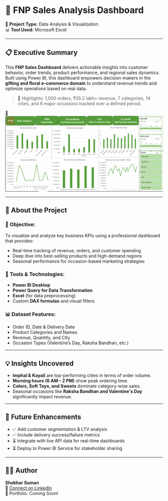 # 🌸 FNP Sales Analysis Dashboard

📍 **Project Type:** Data Analysis & Visualization  
📊 **Tool Used:** Microsoft Excel  

---

## 📋 Executive Summary

This **FNP Sales Dashboard** delivers actionable insights into customer behavior, order trends, product performance, and regional sales dynamics. Built using Power BI, this dashboard empowers decision-makers in the **gifting and floral e-commerce domain** to understand revenue trends and optimize operations based on real data.

> 📌 Highlights: 1,000 orders, ₹35.2 lakh+ revenue, 7 categories, 14 cities, and 6 major occasions tracked over a defined period.

🔎 ![Dashboard Preview](https://raw.githubusercontent.com/shekhar9199/FNF-Sales-Analysis-Report-Dashboard/main/FNP%20Sales%20Analysis%20Dashboard.PNG)

---

## 🧠 About the Project

### 🎯 Objective:
To visualize and analyze key business KPIs using a professional dashboard that provides:
- Real-time tracking of revenue, orders, and customer spending
- Deep dive into best-selling products and high-demand regions
- Seasonal performance for occasion-based marketing strategies

### 🧰 Tools & Technologies:
- **Power BI Desktop**
- **Power Query for Data Transformation**
- **Excel** (for data preprocessing)
- Custom **DAX formulas** and visual filters

### 📊 Dataset Features:
- Order ID, Date & Delivery Date
- Product Categories and Names
- Revenue, Quantity, and City
- Occasion Types (Valentine’s Day, Raksha Bandhan, etc.)

---

## 💡 Insights Uncovered

- **Imphal & Kayali** are top-performing cities in terms of order volume.
- **Morning hours (6 AM – 2 PM)** show peak ordering time.
- **Colors, Soft Toys, and Sweets** dominate category-wise sales.
- Seasonal occasions like **Raksha Bandhan and Valentine's Day** significantly impact revenue.

---

## 🚀 Future Enhancements

- ✅ Add customer segmentation & LTV analysis  
- ✅ Include delivery success/failure metrics  
- ⏳ Integrate with live API data for real-time dashboards  
- ⏳ Deploy to Power BI Service for stakeholder sharing  

---

## 👨‍💻 Author

**Shekhar Suman**  
📧 [Connect on LinkedIn](https://www.linkedin.com/in/shekhar9199)  
📁 Portfolio: Coming Soon!
